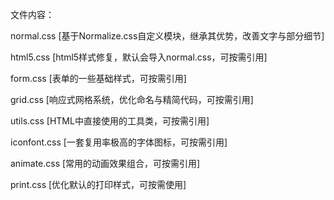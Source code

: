 文件内容：

normal.css   [基于Normalize.css自定义模块，继承其优势，改善文字与部分细节]

html5.css    [html5样式修复，默认会导入normal.css，可按需引用]

form.css     [表单的一些基础样式，可按需引用]   

grid.css     [响应式网格系统，优化命名与精简代码，可按需引用] 

utils.css    [HTML中直接使用的工具类，可按需引用] 

iconfont.css [一套复用率极高的字体图标，可按需引用] 

animate.css  [常用的动画效果组合，可按需引用] 

print.css    [优化默认的打印样式，可按需使用]
